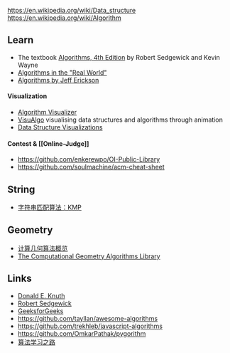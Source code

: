 https://en.wikipedia.org/wiki/Data_structure
https://en.wikipedia.org/wiki/Algorithm



## Learn
- The textbook [Algorithms, 4th Edition](https://algs4.cs.princeton.edu/home/) by Robert Sedgewick and Kevin Wayne
- [Algorithms in the "Real World"](http://www.cs.cmu.edu/~guyb/realworld.html)
- [Algorithms by Jeff Erickson](http://jeffe.cs.illinois.edu/teaching/algorithms/)
#### Visualization
- [Algorithm Visualizer](https://github.com/algorithm-visualizer/algorithm-visualizer)
- [VisuAlgo](https://visualgo.net/en) visualising data structures and algorithms through animation
- [Data Structure Visualizations](https://www.cs.usfca.edu/~galles/visualization/Algorithms.html)
#### Contest & [[Online-Judge]]
- https://github.com/enkerewpo/OI-Public-Library
- https://github.com/soulmachine/acm-cheat-sheet



## String
- [字符串匹配算法：KMP](http://www.ruanyifeng.com/blog/2013/05/Knuth%E2%80%93Morris%E2%80%93Pratt_algorithm.html)



## Geometry
- [计算几何算法概览](http://dev.gameres.com/Program/Abstract/Geometry.htm)
- [The Computational Geometry Algorithms Library](https://www.cgal.org/)



## Links
- [Donald E. Knuth](https://www-cs-faculty.stanford.edu/~knuth/index.html)
- [Robert Sedgewick](https://www.cs.princeton.edu/~rs/)
- [GeeksforGeeks](http://www.geeksforgeeks.org/)
- https://github.com/tayllan/awesome-algorithms
- https://github.com/trekhleb/javascript-algorithms
- https://github.com/OmkarPathak/pygorithm
- [算法学习之路](http://lucida.me/blog/on-learning-algorithms/)

